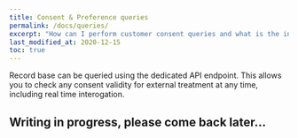 ```yaml
---
title: Consent & Preference queries
permalink: /docs/queries/
excerpt: "How can I perform customer consent queries and what is the integration capabilities ?"
last_modified_at: 2020-12-15
toc: true
---
```


Record base can be queried using the dedicated API endpoint. This allows you to check any consent validity for external treatment at any time, including real time interogation.

## Writing in progress, please come back later...


